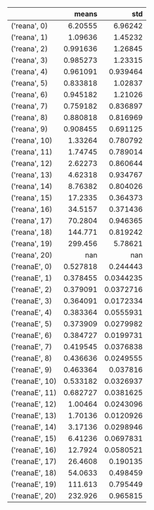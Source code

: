 |                |      means |         std |
|:---------------|-----------:|------------:|
| ('reana', 0)   |   6.20555  |   6.96242   |
| ('reana', 1)   |   1.09636  |   1.45232   |
| ('reana', 2)   |   0.991636 |   1.26845   |
| ('reana', 3)   |   0.985273 |   1.23315   |
| ('reana', 4)   |   0.961091 |   0.939464  |
| ('reana', 5)   |   0.833818 |   1.02837   |
| ('reana', 6)   |   0.945182 |   1.21026   |
| ('reana', 7)   |   0.759182 |   0.836897  |
| ('reana', 8)   |   0.880818 |   0.816969  |
| ('reana', 9)   |   0.908455 |   0.691125  |
| ('reana', 10)  |   1.33264  |   0.780792  |
| ('reana', 11)  |   1.74745  |   0.789014  |
| ('reana', 12)  |   2.62273  |   0.860644  |
| ('reana', 13)  |   4.62318  |   0.934767  |
| ('reana', 14)  |   8.76382  |   0.804026  |
| ('reana', 15)  |  17.2335   |   0.364373  |
| ('reana', 16)  |  34.5157   |   0.371436  |
| ('reana', 17)  |  70.2804   |   0.946365  |
| ('reana', 18)  | 144.771    |   0.819242  |
| ('reana', 19)  | 299.456    |   5.78621   |
| ('reana', 20)  | nan        | nan         |
| ('reanaE', 0)  |   0.527818 |   0.244443  |
| ('reanaE', 1)  |   0.378455 |   0.0344235 |
| ('reanaE', 2)  |   0.379091 |   0.0372716 |
| ('reanaE', 3)  |   0.364091 |   0.0172334 |
| ('reanaE', 4)  |   0.383364 |   0.0555931 |
| ('reanaE', 5)  |   0.373909 |   0.0279982 |
| ('reanaE', 6)  |   0.384727 |   0.0199731 |
| ('reanaE', 7)  |   0.419545 |   0.0376838 |
| ('reanaE', 8)  |   0.436636 |   0.0249555 |
| ('reanaE', 9)  |   0.463364 |   0.037816  |
| ('reanaE', 10) |   0.533182 |   0.0326937 |
| ('reanaE', 11) |   0.682727 |   0.0381625 |
| ('reanaE', 12) |   1.00464  |   0.0243096 |
| ('reanaE', 13) |   1.70136  |   0.0120926 |
| ('reanaE', 14) |   3.17136  |   0.0298946 |
| ('reanaE', 15) |   6.41236  |   0.0697831 |
| ('reanaE', 16) |  12.7924   |   0.0580521 |
| ('reanaE', 17) |  26.4608   |   0.190135  |
| ('reanaE', 18) |  54.0633   |   0.498459  |
| ('reanaE', 19) | 111.613    |   0.795449  |
| ('reanaE', 20) | 232.926    |   0.965815  |